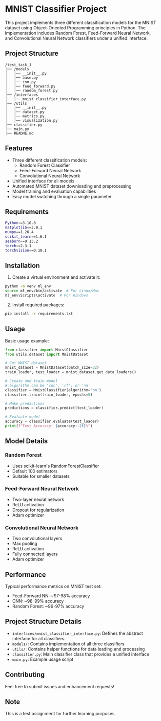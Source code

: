 # MNIST Classifier Project

This project implements three different classification models for the MNIST dataset using Object-Oriented Programming principles in Python. The implementation includes Random Forest, Feed-Forward Neural Network, and Convolutional Neural Network classifiers under a unified interface.

## Project Structure

```
/test_task_1
│── /models
│   │── __init__.py
│   │── base.py
│   │── cnn.py
│   │── feed_forward.py
│   │── random_forest.py
│── /interfaces
│   │── mnist_classifier_interface.py
│── /utils
│   │── __init__.py
│   │── dataset.py
│   │── metrics.py
│   │── visualization.py
│── classifier.py
│── main.py
│── README.md
```

## Features

- Three different classification models:
  - Random Forest Classifier
  - Feed-Forward Neural Network
  - Convolutional Neural Network
- Unified interface for all models
- Automated MNIST dataset downloading and preprocessing
- Model training and evaluation capabilities
- Easy model switching through a single parameter

## Requirements

```bash
Python==3.10.8
matplotlib==3.9.1
numpy==1.26.4
scikit_learn==1.6.1
seaborn==0.13.2
torch==2.3.1
torchvision==0.18.1
```

## Installation

1. Create a virtual environment and activate it:
```bash
python -m venv ml_env
source ml_env/bin/activate  # For Linux/Mac
ml_env\Scripts\activate  # For Windows
```

2. Install required packages:
```bash
pip install -r requirements.txt
```

## Usage

Basic usage example:

```python
from classifier import MnistClassifier
from utils.dataset import MnistDataset

# Get MNIST dataset
mnist_dataset = MnistDataset(batch_size=32)
train_loader, test_loader = mnist_dataset.get_data_loaders()

# Create and train model
# algorithm can be 'cnn', 'rf', or 'nn'
classifier = MnistClassifier(algorithm='nn')
classifier.train(train_loader, epochs=5)

# Make predictions
predictions = classifier.predict(test_loader)

# Evaluate model
accuracy = classifier.evaluate(test_loader)
print(f"Test Accuracy: {accuracy:.2f}%")
```

## Model Details

### Random Forest
- Uses scikit-learn's RandomForestClassifier
- Default 100 estimators
- Suitable for smaller datasets

### Feed-Forward Neural Network
- Two-layer neural network
- ReLU activation
- Dropout for regularization
- Adam optimizer

### Convolutional Neural Network
- Two convolutional layers
- Max pooling
- ReLU activation
- Fully connected layers
- Adam optimizer

## Performance

Typical performance metrics on MNIST test set:
- Feed-Forward NN: ~97-98% accuracy
- CNN: ~98-99% accuracy
- Random Forest: ~96-97% accuracy

## Project Structure Details

- `interfaces/mnist_classifier_interface.py`: Defines the abstract interface for all classifiers
- `models/`: Contains implementation of all three classifiers
- `utils/`: Contains helper functions for data loading and processing
- `classifier.py`: Main classifier class that provides a unified interface
- `main.py`: Example usage script

## Contributing

Feel free to submit issues and enhancement requests!

## Note

This is a test assignment for further learning purposes.

